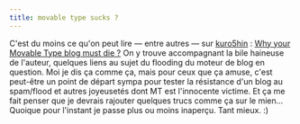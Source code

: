 ```yaml
---
title: movable type sucks ?
---
```


C'est du moins ce qu'on peut lire — entre autres — sur
[kuro5hin](http://www.kuro5hin.org) : [Why your Movable Type blog must die
?](http://www.kuro5hin.org/story/2004/2/2/171117/8823) On y trouve
accompagnant la bile haineuse de l'auteur, quelques liens au sujet du flooding
du moteur de blog en question. Moi je dis ça comme ça, mais pour ceux que ça
amuse, c'est peut-être un point de départ sympa pour tester la résistance d'un
blog au spam/flood et autres joyeusetés dont MT est l'innocente victime. Et ça
me fait penser que je devrais rajouter quelques trucs comme ça sur le mien...  
Quoique pour l'instant je passe plus ou moins inaperçu. Tant mieux. :)

